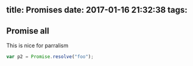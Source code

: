 title: Promises
date: 2017-01-16 21:32:38
tags:
---


## Promise all

This is nice for parralism
```javascript
var p2 = Promise.resolve("foo");

```
